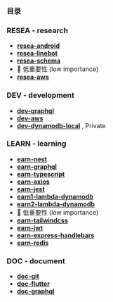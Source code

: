 <!-- ## CONCEPT -->
<!-- ![matt-kohr-matt-kohr-arcticbase-layout](https://user-images.githubusercontent.com/73060136/153707971-66535b74-dc7a-4157-8b36-15573edf5a7d.jpeg) -->

<!-- https://stackoverflow.com/questions/44810511/how-to-add-empty-spaces-into-md-markdown-readme-on-github -->

### 目录 

### RESEA - research
- [**resea-android**](https://github.com/gooba-lap/a-resea-android)
- [**resea-linebot**](https://github.com/gooba-lap/a-resea-linebot)
- [**resea-schema**](https://github.com/gooba-lap/a-resea-schema) 
- 🥀 低重要性 (low importance)
- [**resea-aws**](https://github.com/gooba-lap/a-resea-aws)


### DEV - development
- [**dev-qraphql**](https://github.com/gooba-lap/a-dev-qraphql) 
- [**dev-aws**](https://github.com/gooba-lap/a-dev-aws)  
- [**dev-dynamodb-local**](https://github.com/gooba-lap/dev-dynamodb-local) , Private


### LEARN - learning
- [**earn-nest**](https://github.com/gubalabs/earn_nest)  
- [**earn-graphql**](https://github.com/gooba-lap/a-learn-graphql)
- [**earn-typescript**](https://github.com/gooba-lap/a-learn-typescript)            
- [**earn-axios**](https://github.com/gooba-lap/a-learn-axios)                             
- [**earn-jest**](https://github.com/gooba-lap/a-learn-jest)               
- [**earn1-lambda-dynamodb**](https://github.com/gooba-lap/a-learn-lambda_dynamodb)   
- [**earn2-lambda-dynamodb**](https://github.com/gooba-lap/b-learn-lambda_dynamodb) 
- 🥀 低重要性 (low importance)
- [**earn-tailwindcss**](https://github.com/gooba-lap/a-learn-tailwindcss)
- [**earn-jwt**](https://github.com/gooba-lap/a-learn-jwt) 
- [**earn-express-handlebars**](https://github.com/gooba-lap/a-learn-express_handlebars) 
- [**earn-redis**](https://github.com/gooba-lap/a-learn-Redis/settings) 


### DOC - document
- [**doc-git**](https://github.com/gooba-lap/doc-git) 
- [**doc-flutter**](https://github.com/gooba-lap/doc-flutter)  
- [**doc-graphql**](https://github.com/gooba-lap/doc-graphql)   
